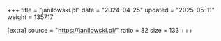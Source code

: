 +++
title = "janilowski.pl"
date = "2024-04-25"
updated = "2025-05-11"
weight = 135717

[extra]
source = "https://janilowski.pl/"
ratio = 82
size = 133
+++
